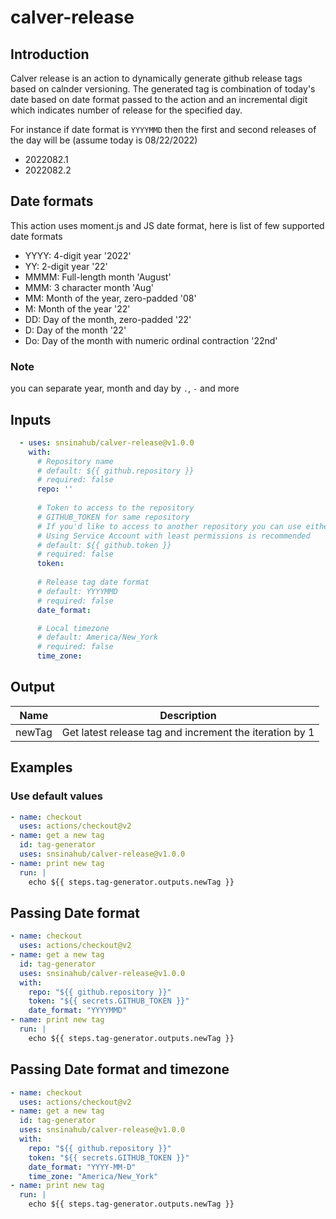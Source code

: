 # calver-release

## Introduction

Calver release is an action to dynamically generate github release tags based on calnder versioning. The generated tag is combination of today's date based on date format passed to the action and an incremental digit which indicates number of release for the specified day.

For instance if date format is `YYYYMMD` then the first and second releases of the day will be (assume today is 08/22/2022)
- 2022082.1
- 2022082.2

## Date formats 
This action uses moment.js and JS date format, here is list of few supported date formats 

- YYYY: 4-digit year '2022'
- YY: 2-digit year '22'
- MMMM: Full-length month 'August'
- MMM: 3 character month 'Aug'
- MM: Month of the year, zero-padded '08'
- M: Month of the year '22'
- DD: Day of the month, zero-padded '22'
- D: Day of the month '22'
- Do: Day of the month with numeric ordinal contraction '22nd'

### Note
you can separate year, month and day by `.`, `-` and more

## Inputs
```YAML
  - uses: snsinahub/calver-release@v1.0.0
    with: 
      # Repository name 
      # default: ${{ github.repository }}
      # required: false
      repo: ''
    
      # Token to access to the repository
      # GITHUB_TOKEN for same repository
      # If you'd like to access to another repository you can use either PAT(Personal Access Token) Or use a service account
      # Using Service Account with least permissions is recommended 
      # default: ${{ github.token }}
      # required: false
      token:
    
      # Release tag date format 
      # default: YYYYMMD
      # required: false
      date_format:

      # Local timezone 
      # default: America/New_York
      # required: false
      time_zone:   


```

## Output
 | Name | Description |
 | -- | -- |
 | newTag | Get latest release tag and increment the iteration by 1 |


## Examples


### Use default values

```YAML
- name: checkout
  uses: actions/checkout@v2
- name: get a new tag
  id: tag-generator
  uses: snsinahub/calver-release@v1.0.0  
- name: print new tag
  run: |
    echo ${{ steps.tag-generator.outputs.newTag }}
```

## Passing Date format

```YAML
- name: checkout
  uses: actions/checkout@v2
- name: get a new tag
  id: tag-generator
  uses: snsinahub/calver-release@v1.0.0
  with: 
    repo: "${{ github.repository }}"
    token: "${{ secrets.GITHUB_TOKEN }}"
    date_format: "YYYYMMD"
- name: print new tag
  run: |
    echo ${{ steps.tag-generator.outputs.newTag }}
```

## Passing Date format and timezone

```YAML
- name: checkout
  uses: actions/checkout@v2
- name: get a new tag
  id: tag-generator
  uses: snsinahub/calver-release@v1.0.0
  with: 
    repo: "${{ github.repository }}"
    token: "${{ secrets.GITHUB_TOKEN }}"
    date_format: "YYYY-MM-D"
    time_zone: "America/New_York"
- name: print new tag
  run: |
    echo ${{ steps.tag-generator.outputs.newTag }}
```
